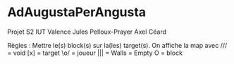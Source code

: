 # AdAugustaPerAngusta
Projet S2 IUT Valence
Jules Pelloux-Prayer
Axel Céard

Règles : Mettre le(s) block(s) sur la(les) target(s).
On affiche la map avec /// = void
                       [x] = target
                       \o/ = joueur
                       ||| = Walls
                           = Empty
                        O  = block
                       
                       
